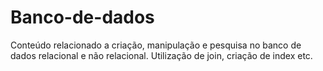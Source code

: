 # Banco-de-dados
Conteúdo relacionado a criação, manipulação e pesquisa no banco de dados relacional e não relacional. Utilização de join, criação de index etc.
